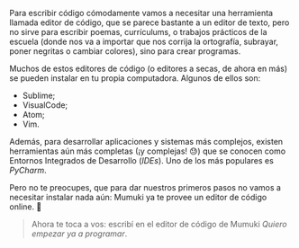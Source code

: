 Para escribir código cómodamente vamos a necesitar una herramienta llamada editor de código, que se parece bastante a un editor de texto, pero no sirve para escribir poemas, currículums, o trabajos prácticos de la escuela (donde nos va a importar que nos corrija la ortografía, subrayar, poner negritas o cambiar colores), sino para crear programas.

Muchos de estos editores de código (o editores a secas, de ahora en más) se pueden instalar en tu propia computadora. Algunos de ellos son: 

* Sublime;
* VisualCode;
* Atom;
* Vim.

Además, para desarrollar aplicaciones y sistemas más complejos, existen herramientas aún más completas (¡y complejas! :sweat:) que se conocen como Entornos Integrados de Desarrollo (_IDEs_). Uno de los más populares es _PyCharm_.

Pero no te preocupes, que para dar nuestros primeros pasos no vamos a necesitar instalar nada aún: Mumuki ya te provee un editor de código online. :muscle: 

> Ahora te toca a vos: escribí en el editor de código de Mumuki _Quiero empezar ya a programar_. 